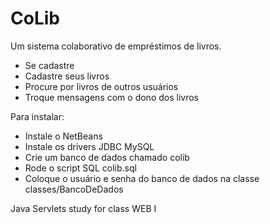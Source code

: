 # CoLib

Um sistema colaborativo de empréstimos de livros.

 - Se cadastre
 - Cadastre seus livros
 - Procure por livros de outros usuários
 - Troque mensagens com o dono dos livros

Para instalar:

 - Instale o NetBeans
 - Instale os drivers JDBC MySQL
 - Crie um banco de dados chamado colib
 - Rode o script SQL colib.sql
 - Coloque o usuário e senha do banco de dados na classe classes/BancoDeDados


Java Servlets study for class WEB I
